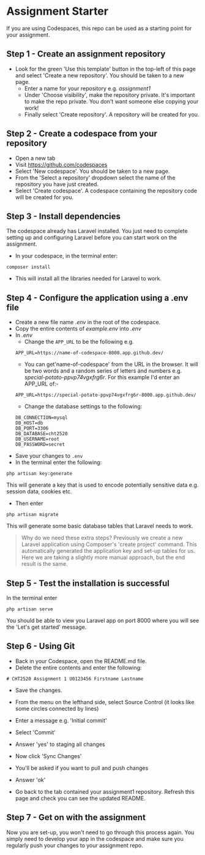# Assignment Starter

If you are using Codespaces, this repo can be used as a starting point for your assignment.

## Step 1 - Create an assignment repository

-   Look for the green 'Use this template' button in the top-left of this page and select 'Create a new repository'. You should be taken to a new page.
    -   Enter a name for your repository e.g. _assignment1_
    -   Under 'Choose visibility', make the repository private. It's important to make the repo private. You don't want someone else copying your work!
    -   Finally select 'Create repository'. A repository will be created for you.

## Step 2 - Create a codespace from your repository

-   Open a new tab
-   Visit https://github.com/codespaces
-   Select 'New codespace'. You should be taken to a new page.
-   From the 'Select a repository' dropdown select the name of the repository you have just created.
-   Select 'Create codespace'. A codespace containing the repository code will be created for you.

## Step 3 - Install dependencies

The codespace already has Laravel installed. You just need to complete setting up and configuring Laravel before you can start work on the assignment.

-   In your codespace, in the terminal enter:

```
composer install
```

-   This will install all the libraries needed for Laravel to work.

## Step 4 - Configure the application using a .env file

-   Create a new file name _.env_ in the root of the codespace.
-   Copy the entire contents of _example.env_ into _.env_
-   In _.env_
    -   Change the `APP_URL` to be the following e.g.
    ```
    APP_URL=https://name-of-codespace-8000.app.github.dev/
    ```
    -   You can get'name-of-codespace' from the URL in the browser. It will be two words and a random series of letters and numbers e.g. _special-potato-ppvp74vgxfrg6r_. For this example I'd enter an APP_URL of:-
    ```
    APP_URL=https://special-potato-ppvp74vgxfrg6r-8000.app.github.dev/
    ```
    -   Change the database settings to the following:
    ```
    DB_CONNECTION=mysql
    DB_HOST=db
    DB_PORT=3306
    DB_DATABASE=cht2520
    DB_USERNAME=root
    DB_PASSWORD=secret
    ```
-   Save your changes to `.env`
-   In the terminal enter the following:

```
php artisan key:generate
```

This will generate a key that is used to encode potentially sensitive data e.g. session data, cookies etc.

-   Then enter

```
php artisan migrate
```

This will generate some basic database tables that Laravel needs to work.

> Why do we need these extra steps? Previously we create a new Laravel application using Composer's 'create project' command. This automatically generated the application key and set-up tables for us. Here we are taking a slightly more manual approach, but the end result is the same.

## Step 5 - Test the installation is successful

In the terminal enter

```
php artisan serve
```

You should be able to view you Laravel app on port 8000 where you will see the 'Let's get started' message.

## Step 6 - Using Git

-   Back in your Codespace, open the README.md file.
-   Delete the entire contents and enter the following:

```
# CHT2520 Assignment 1 U0123456 Firstname Lastname
```

-   Save the changes.

-   From the menu on the lefthand side, select Source Control (it looks like some circles connected by lines)

-   Enter a message e.g. 'Initial commit'

-   Select 'Commit'
-   Answer 'yes' to staging all changes
-   Now click 'Sync Changes'
-   You'll be asked if you want to pull and push changes
-   Answer 'ok'
-   Go back to the tab contained your assignment1 repository. Refresh this page and check you can see the updated README.

## Step 7 - Get on with the assignment

Now you are set-up, you won't need to go through this process again.
You simply need to develop your app in the codespace and make sure you regularly push your changes to your assignment repo.
